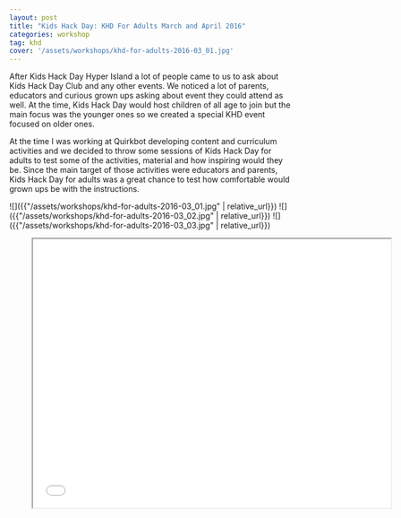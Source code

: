 ```yaml
---
layout: post
title: "Kids Hack Day: KHD For Adults March and April 2016"
categories: workshop
tag: khd
cover: '/assets/workshops/khd-for-adults-2016-03_01.jpg'
---
```


After Kids Hack Day Hyper Island a lot of people came to us to ask about Kids Hack Day Club and any other events. We noticed a lot of parents, educators and curious grown ups asking about event they could attend as well. At the time, Kids Hack Day would host children of all age to join but the main focus was the younger ones so we created a special KHD event focused on older ones.

At the time I was working at Quirkbot developing content and curriculum activities and we decided to throw some sessions of Kids Hack Day for adults to test some of the activities, material and how inspiring would they be. Since the main target of those activities were educators and parents, Kids Hack Day for adults was a great chance to test how comfortable would grown ups be with the instructions.

![]({{"/assets/workshops/khd-for-adults-2016-03_01.jpg" | relative_url}})
![]({{"/assets/workshops/khd-for-adults-2016-03_02.jpg" | relative_url}})
![]({{"/assets/workshops/khd-for-adults-2016-03_03.jpg" | relative_url}})

<div class="video">
    <figure>
        <iframe width="640" height="480" src="//www.youtube.com/embed/IbrmV32dptE" allowfullscreen></iframe>
    </figure>
</div>
